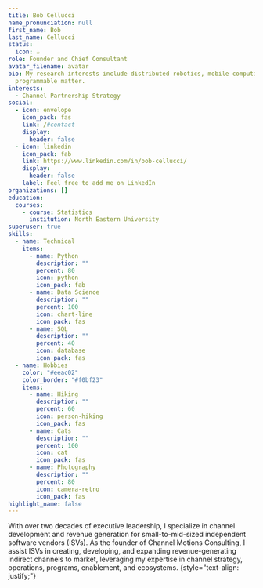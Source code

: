 ```yaml
---
title: Bob Cellucci
name_pronunciation: null
first_name: Bob
last_name: Cellucci
status:
  icon: ☕️
role: Founder and Chief Consultant
avatar_filename: avatar
bio: My research interests include distributed robotics, mobile computing and
  programmable matter.
interests:
  - Channel Partnership Strategy
social:
  - icon: envelope
    icon_pack: fas
    link: /#contact
    display:
      header: false
  - icon: linkedin
    icon_pack: fab
    link: https://www.linkedin.com/in/bob-cellucci/
    display:
      header: false
    label: Feel free to add me on LinkedIn
organizations: []
education:
  courses:
    - course: Statistics
      institution: North Eastern University
superuser: true
skills:
  - name: Technical
    items:
      - name: Python
        description: ""
        percent: 80
        icon: python
        icon_pack: fab
      - name: Data Science
        description: ""
        percent: 100
        icon: chart-line
        icon_pack: fas
      - name: SQL
        description: ""
        percent: 40
        icon: database
        icon_pack: fas
  - name: Hobbies
    color: "#eeac02"
    color_border: "#f0bf23"
    items:
      - name: Hiking
        description: ""
        percent: 60
        icon: person-hiking
        icon_pack: fas
      - name: Cats
        description: ""
        percent: 100
        icon: cat
        icon_pack: fas
      - name: Photography
        description: ""
        percent: 80
        icon: camera-retro
        icon_pack: fas
highlight_name: false
---
```


With over two decades of executive leadership, I specialize in channel development and revenue generation for small-to-mid-sized independent software vendors (ISVs). As the founder of Channel Motions Consulting, I assist ISVs in creating, developing, and expanding revenue-generating indirect channels to market, leveraging my expertise in channel strategy, operations, programs, enablement, and ecosystems. 
{style="text-align: justify;"}
